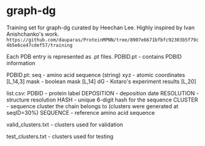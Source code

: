 # graph-dg
Training set for graph-dg curated by Heechan Lee. Highly inspired by Ivan Anishchanko's work. `https://github.com/dauparas/ProteinMPNN/tree/8907e6671bfbfc92303b5f79c4b5e6ce47cdef57/training`

Each PDB entry is represented as .pt files.
    PDBID.pt - contains PDBID information

PDBID.pt:
    seq  - amino acid sequence (string)
    xyz  - atomic coordinates [L,14,3]
    mask - boolean mask [L,14]
    dG   - Kotaro's experiment results [L,20]

list.csv:
   PDBID      - protein label
   DEPOSITION - deposition date
   RESOLUTION - structure resolution
   HASH       - unique 6-digit hash for the sequence
   CLUSTER    - sequence cluster the chain belongs to (clusters were generated at seqID=30%)
   SEQUENCE   - reference amino acid sequence

valid_clusters.txt - clusters used for validation

test_clusters.txt - clusters used for testing